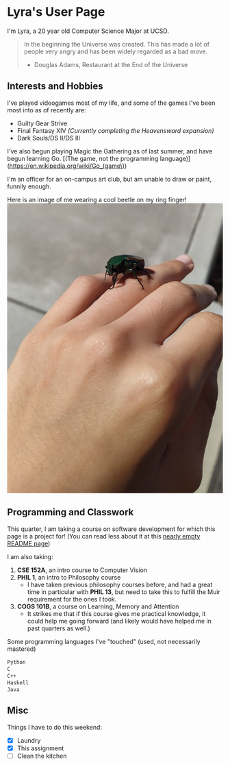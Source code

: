 # Lyra's User Page

I'm Lyra, a 20 year old Computer Science Major at UCSD.



> In the beginning the Universe was created. This has made a lot of people very angry and has been widely regarded as a bad move.
> - Douglas Adams, Restaurant at the End of the Universe


## Interests and Hobbies

I've played videogames most of my life, and some of the games I've been most into as of recently are: 
- Guilty Gear Strive
- Final Fantasy XIV *(Currently completing the Heavensward expansion)*
- Dark Souls/DS II/DS III

I've also begun playing Magic the Gathering as of last summer, and have begun learning Go. [(The game, not the programming language)](https://en.wikipedia.org/wiki/Go_(game\))

I'm an officer for an on-campus art club, but am unable to draw or paint, funnily enough.

Here is an image of me wearing a cool beetle on my ring finger!
![ring beetle lol](images/ringBeetle.jpg)

## Programming and Classwork
This quarter, I am taking a course on software development for which this page is a project for! (You can read less about it at this [nearly empty README page](README.md))

I am also taking:
1. **CSE 152A**, an intro course to Computer Vision
2. **PHIL 1**, an intro to Philosophy course
    - I have taken previous philosophy courses before, and had a great time in particular with **PHIL 13**, but need to take this to fulfill the Muir requirement for the ones I took.
3. **COGS 101B**, a course on Learning, Memory and Attention
   - It strikes me that if this course gives me practical knowledge, it could help me going forward (and likely would have helped me in past quarters as well.)


Some programming languages I've "touched" (used, not necessarily mastered)
```
Python
C
C++
Haskell
Java
```

## Misc
Things I have to do this weekend:
- [x] Laundry
- [x] This assignment
- [ ] Clean the kitchen